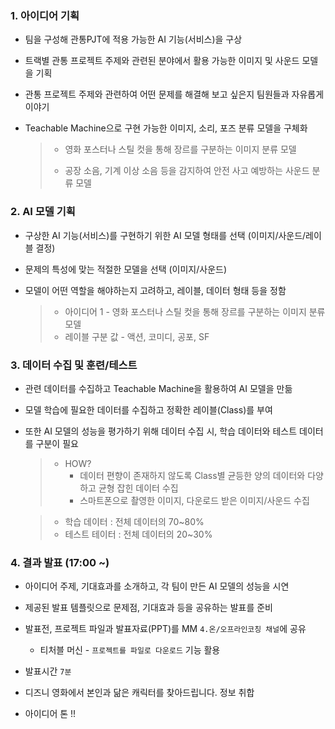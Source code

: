 ### 1. 아이디어 기획

- 팀을 구성해 관통PJT에 적용 가능한 AI 기능(서비스)을 구상

- 트랙별 관통 프로젝트 주제와 관련된 분야에서 활용 가능한 이미지 및 사운드 모델을 기획

- 관통 프로젝트 주제와 관련하여 어떤 문제를 해결해 보고 싶은지 팀원들과 자유롭게 이야기

- Teachable Machine으로 구현 가능한 이미지, 소리, 포즈 분류 모델을 구체화

  > - 영화 포스터나 스틸 컷을 통해 장르를 구분하는 이미지 분류 모델
  >
  > - 공장 소음, 기계 이상 소음 등을 감지하여 안전 사고 예방하는 사운드 분류 모델

### 2. AI 모델 기획

- 구상한 AI 기능(서비스)를 구현하기 위한 AI 모델 형태를 선택 (이미지/사운드/레이블 결정)

- 문제의 특성에 맞는 적절한 모델을 선택 (이미지/사운드)

- 모델이 어떤 역할을 해야하는지 고려하고, 레이블, 데이터 형태 등을 정함

  > - 아이디어 1 - 영화 포스터나 스틸 컷을 통해 장르를 구분하는 이미지 분류 모델
  > - 레이블 구분 값 - 액션, 코미디, 공포, SF

### 3. 데이터 수집 및 훈련/테스트

- 관련 데이터를 수집하고 Teachable Machine을 활용하여 AI 모델을 만듦

- 모델 학습에 필요한 데이터를 수집하고 정확한 레이블(Class)를 부여

- 또한 AI 모델의 성능을 평가하기 위해 데이터 수집 시, 학습 데이터와 테스트 데이터를 구분이 필요

  > - HOW?
  >   - 데이터 편향이 존재하지 않도록 Class별 균등한 양의 데이터와 다양하고 균형 잡힌 데이터 수집
  >   - 스마트폰으로 촬영한 이미지, 다운로드 받은 이미지/사운드 수집

  > - 학습 데이터 : 전체 데이터의 70~80%
  > - 테스트 테이터 : 전체 데이터의 20~30%

### 4. 결과 발표 (17:00 ~)

- 아이디어 주제, 기대효과를 소개하고, 각 팀이 만든 AI 모델의 성능을 시연
- 제공된 발표 템플릿으로 문제점, 기대효과 등을 공유하는 발표를 준비
- 발표전, 프로젝트 파일과 발표자료(PPT)를 MM `4.온/오프라인코칭 채널`에 공유
  - 티처블 머신 - `프로젝트를 파일로 다운로드` 기능 활용
- 발표시간 `7분`

- 디즈니 영화에서 본인과 닮은 캐릭터를 찾아드립니다. 정보 취합 
- 아이디어 톤 !!  
